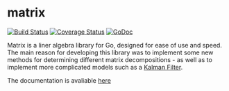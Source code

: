 # matrix 
[![Build Status](https://travis-ci.org/kochie/matrix.svg?branch=master)](https://travis-ci.org/kochie/matrix) [![Coverage Status](https://coveralls.io/repos/github/kochie/matrix/badge.svg?branch=master)](https://coveralls.io/github/kochie/matrix?branch=master) [![GoDoc](https://godoc.org/github.com/kochie/matrix?status.svg)](https://godoc.org/github.com/kochie/matrix)

Matrix is a liner algebra library for Go, designed for ease of use and speed. The main reason for developing this library was to implement some new methods for determining different matrix decompositions - as well as to implement more complicated models such as a [Kalman Filter](https://github.com/kochie/kalman-filter).

The documentation is avaliable [here](https://godoc.org/github.com/kochie/matrix)

